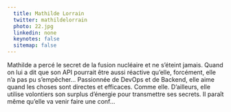 ```yaml
---
  title: Mathilde Lorrain
  twitter: mathildelorrain
  photo: 22.jpg
  linkedin: none
  keynotes: false
  sitemap: false
---
```

Mathilde a percé le secret de la fusion nucléaire et ne s’éteint jamais. Quand on lui a dit que son API pourrait être aussi réactive qu’elle, forcément, elle n’a pas pu s’empêcher… Passionnée de DevOps et de Backend, elle aime quand les choses sont directes et efficaces. Comme elle. D’ailleurs, elle utilise volontiers son surplus d’énergie pour transmettre ses secrets. Il paraît même qu’elle va venir faire une conf…
